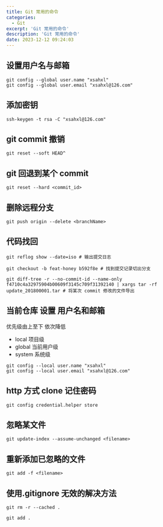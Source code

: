 ```yaml
---
title: Git 常用的命令
categories:
  - Git
excerpt: 'Git 常用的命令'
description: 'Git 常用的命令'
date: 2023-12-12 09:24:03
---
```


## 设置用户名与邮箱

```
git config --global user.name "xsahxl"
git config --global user.email "xsahxl@126.com"
```

## 添加密钥

```shell
ssh-keygen -t rsa -C "xsahxl@126.com"
```

## git commit 撤销

```
git reset --soft HEAD^
```

## git 回退到某个 commit

```
git reset --hard <commit_id>
```

## 删除远程分支

```shell
git push origin --delete <branchName>
```

## 代码找回

```shell
git reflog show --date=iso # 输出提交日志

git checkout -b feat-honey b592f8e # 找到提交记录切出分支

git diff-tree -r --no-commit-id --name-only f4710c4a32975904b00609f3145c709f31392140 | xargs tar -rf update_201800001.tar # 将某次 commit 修改的文件导出
```

## 当前仓库 设置 用户名和邮箱

优先级由上至下 依次降低

- local 项目级
- global 当前用户级
- system 系统级

```
git config --local user.name "xsahxl"
git config --local user.email "xsahxl@126.com"
```

## http 方式 clone 记住密码

```shell
git config credential.helper store
```

## 忽略某文件

```shell
git update-index --assume-unchanged <filename>
```

## 重新添加已忽略的文件

```shell
git add -f <filename>
```

## 使用.gitignore 无效的解决方法

```shell
git rm -r --cached .

git add .
```

